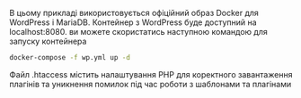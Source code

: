В цьому прикладі використовується офіційний образ Docker для WordPress і MariaDB. Контейнер з WordPress буде доступний на localhost:8080.
ви можете скористатись наступною командою для запуску контейнера 
```bash
docker-compose -f wp.yml up -d
```
Файл .htaccess містить налаштування PHP для коректного завантаження плагінів та уникнення помилок під час роботи з шаблонами та плагінами
